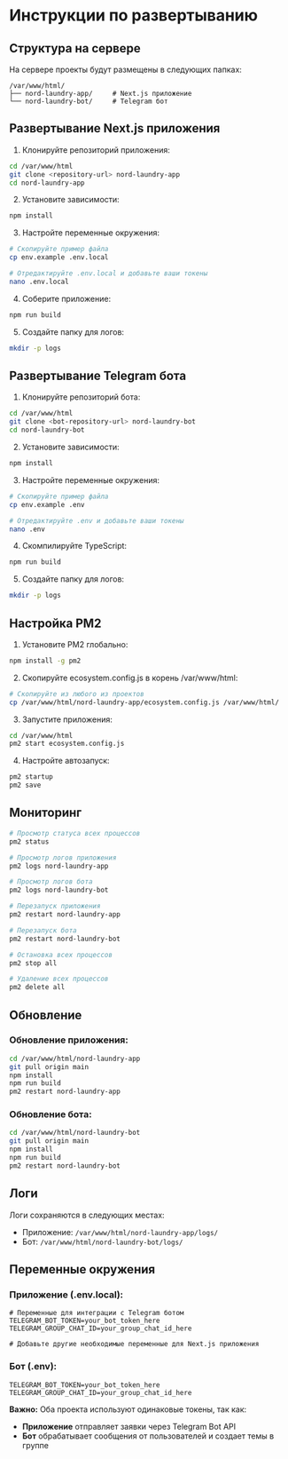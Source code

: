 # Инструкции по развертыванию

## Структура на сервере

На сервере проекты будут размещены в следующих папках:

```
/var/www/html/
├── nord-laundry-app/     # Next.js приложение
└── nord-laundry-bot/     # Telegram бот
```

## Развертывание Next.js приложения

1. Клонируйте репозиторий приложения:
```bash
cd /var/www/html
git clone <repository-url> nord-laundry-app
cd nord-laundry-app
```

2. Установите зависимости:
```bash
npm install
```

3. Настройте переменные окружения:
```bash
# Скопируйте пример файла
cp env.example .env.local

# Отредактируйте .env.local и добавьте ваши токены
nano .env.local
```

4. Соберите приложение:
```bash
npm run build
```

5. Создайте папку для логов:
```bash
mkdir -p logs
```

## Развертывание Telegram бота

1. Клонируйте репозиторий бота:
```bash
cd /var/www/html
git clone <bot-repository-url> nord-laundry-bot
cd nord-laundry-bot
```

2. Установите зависимости:
```bash
npm install
```

3. Настройте переменные окружения:
```bash
# Скопируйте пример файла
cp env.example .env

# Отредактируйте .env и добавьте ваши токены
nano .env
```

4. Скомпилируйте TypeScript:
```bash
npm run build
```

5. Создайте папку для логов:
```bash
mkdir -p logs
```

## Настройка PM2

1. Установите PM2 глобально:
```bash
npm install -g pm2
```

2. Скопируйте ecosystem.config.js в корень /var/www/html:
```bash
# Скопируйте из любого из проектов
cp /var/www/html/nord-laundry-app/ecosystem.config.js /var/www/html/
```

3. Запустите приложения:
```bash
cd /var/www/html
pm2 start ecosystem.config.js
```

4. Настройте автозапуск:
```bash
pm2 startup
pm2 save
```

## Мониторинг

```bash
# Просмотр статуса всех процессов
pm2 status

# Просмотр логов приложения
pm2 logs nord-laundry-app

# Просмотр логов бота
pm2 logs nord-laundry-bot

# Перезапуск приложения
pm2 restart nord-laundry-app

# Перезапуск бота
pm2 restart nord-laundry-bot

# Остановка всех процессов
pm2 stop all

# Удаление всех процессов
pm2 delete all
```

## Обновление

### Обновление приложения:
```bash
cd /var/www/html/nord-laundry-app
git pull origin main
npm install
npm run build
pm2 restart nord-laundry-app
```

### Обновление бота:
```bash
cd /var/www/html/nord-laundry-bot
git pull origin main
npm install
npm run build
pm2 restart nord-laundry-bot
```

## Логи

Логи сохраняются в следующих местах:
- Приложение: `/var/www/html/nord-laundry-app/logs/`
- Бот: `/var/www/html/nord-laundry-bot/logs/`

## Переменные окружения

### Приложение (.env.local):
```
# Переменные для интеграции с Telegram ботом
TELEGRAM_BOT_TOKEN=your_bot_token_here
TELEGRAM_GROUP_CHAT_ID=your_group_chat_id_here

# Добавьте другие необходимые переменные для Next.js приложения
```

### Бот (.env):
```
TELEGRAM_BOT_TOKEN=your_bot_token_here
TELEGRAM_GROUP_CHAT_ID=your_group_chat_id_here
```

**Важно:** Оба проекта используют одинаковые токены, так как:
- **Приложение** отправляет заявки через Telegram Bot API
- **Бот** обрабатывает сообщения от пользователей и создает темы в группе
